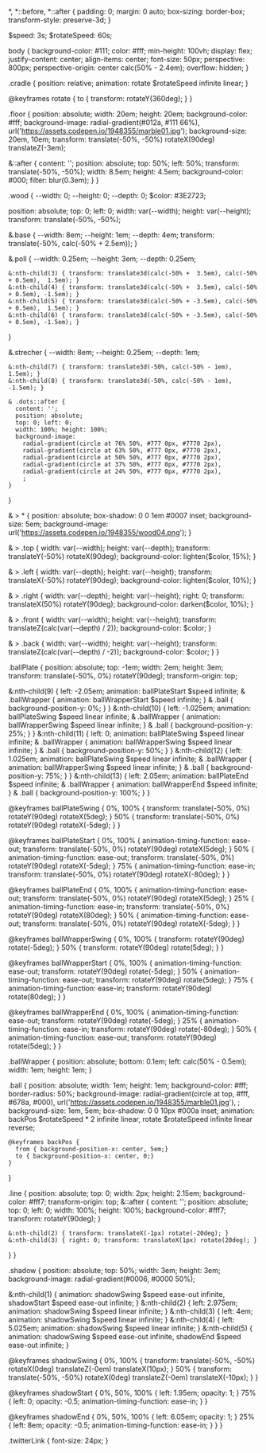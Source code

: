 <styles>*, *::before, *::after {
  padding: 0;
  margin: 0 auto;
  box-sizing: border-box;
  transform-style: preserve-3d;
}

$speed: 3s;
$rotateSpeed: 60s;

body {
  background-color: #111;
  color: #fff;
  min-height: 100vh;
  display: flex;
  justify-content: center;
  align-items: center;
  font-size: 50px;
  perspective: 800px;
  perspective-origin: center calc(50% - 2.4em);
  overflow: hidden;
}

.cradle {
  position: relative;
  animation: rotate $rotateSpeed infinite linear;
}

@keyframes rotate {
  to { transform: rotateY(360deg); }
}

.floor {
  position: absolute;
  width: 20em;
  height: 20em;
  background-color: #fff;
  background-image:
    radial-gradient(#012a, #111 66%),
    url('https://assets.codepen.io/1948355/marble01.jpg');
  background-size: 20em, 10em;
  transform: translate(-50%, -50%) rotateX(90deg) translateZ(-3em);

  &::after {
    content: '';
    position: absolute;
    top: 50%; left: 50%;
    transform: translate(-50%, -50%);
    width: 8.5em;
    height: 4.5em;
    background-color: #000;
    filter: blur(0.3em);
  }
}

.wood {
  --width: 0;
  --height: 0;
  --depth: 0;
  $color: #3E2723;

  position: absolute;
  top: 0; left: 0;
  width: var(--width);
  height: var(--height);
  transform: translate(-50%, -50%);

  &.base {
    --width: 8em;
    --height: 1em;
    --depth: 4em;
    transform: translate(-50%, calc(-50% + 2.5em));
  }

  &.poll {
    --width: 0.25em;
    --height: 3em;
    --depth: 0.25em;

    &:nth-child(3) { transform: translate3d(calc(-50% +  3.5em), calc(-50% + 0.5em),  1.5em); }
    &:nth-child(4) { transform: translate3d(calc(-50% +  3.5em), calc(-50% + 0.5em), -1.5em); }
    &:nth-child(5) { transform: translate3d(calc(-50% + -3.5em), calc(-50% + 0.5em),  1.5em); }
    &:nth-child(6) { transform: translate3d(calc(-50% + -3.5em), calc(-50% + 0.5em), -1.5em); }
  }

  &.strecher {
    --width: 8em;
    --height: 0.25em;
    --depth: 1em;

    &:nth-child(7) { transform: translate3d(-50%, calc(-50% - 1em), 1.5em); }
    &:nth-child(8) { transform: translate3d(-50%, calc(-50% - 1em), -1.5em); }

    & .dots::after {
      content: '';
      position: absolute;
      top: 0; left: 0;
      width: 100%; height: 100%;
      background-image: 
        radial-gradient(circle at 76% 50%, #777 0px, #7770 2px),
        radial-gradient(circle at 63% 50%, #777 0px, #7770 2px),
        radial-gradient(circle at 50% 50%, #777 0px, #7770 2px),
        radial-gradient(circle at 37% 50%, #777 0px, #7770 2px),
        radial-gradient(circle at 24% 50%, #777 0px, #7770 2px),
        ;
    }
  }

  & > * {
    position: absolute;
    box-shadow: 0 0 1em #0007 inset;
    background-size: 5em;
    background-image: url('https://assets.codepen.io/1948355/wood04.png');
  }

  & > .top {
    width: var(--width);
    height: var(--depth);
    transform: translateY(-50%) rotateX(90deg);
    background-color: lighten($color, 15%);
  }

  & > .left {
    width: var(--depth);
    height: var(--height);
    transform: translateX(-50%) rotateY(90deg);
    background-color: lighten($color, 10%);
  }

  & > .right {
    width: var(--depth);
    height: var(--height);
    right: 0;
    transform: translateX(50%) rotateY(90deg);
    background-color: darken($color, 10%);
  }

  & > .front {
    width: var(--width);
    height: var(--height);
    transform: translateZ(calc(var(--depth) / 2));
    background-color: $color;
  }

  & > .back {
    width: var(--width);
    height: var(--height);
    transform: translateZ(calc(var(--depth) / -2));
    background-color: $color;
  }
}

.ballPlate {
  position: absolute;
  top: -1em;
  width: 2em;
  height: 3em;
  transform: translate(-50%, 0%) rotateY(90deg);
  transform-origin: top;

  &:nth-child(9)  {
    left: -2.05em;
    animation: ballPlateStart $speed infinite;
    & .ballWrapper { animation: ballWrapperStart $speed infinite; }
    & .ball { background-position-y: 0%; }
  }
  &:nth-child(10) {
    left: -1.025em;
    animation: ballPlateSwing $speed linear infinite;
    & .ballWrapper { animation: ballWrapperSwing $speed linear infinite; }
    & .ball { background-position-y: 25%; }
  }
  &:nth-child(11) {
    left: 0;
    animation: ballPlateSwing $speed linear infinite;
    & .ballWrapper { animation: ballWrapperSwing $speed linear infinite; }
    & .ball { background-position-y: 50%; }
  }
  &:nth-child(12) {
    left: 1.025em;
    animation: ballPlateSwing $speed linear infinite;
    & .ballWrapper { animation: ballWrapperSwing $speed linear infinite; }
    & .ball { background-position-y: 75%; }
  }
  &:nth-child(13) {
    left: 2.05em;
    animation: ballPlateEnd $speed infinite;
    & .ballWrapper { animation: ballWrapperEnd $speed infinite; }
    & .ball { background-position-y: 100%; }
  }

  @keyframes ballPlateSwing {
    0%, 100% { transform: translate(-50%, 0%) rotateY(90deg) rotateX(5deg); }
    50% { transform: translate(-50%, 0%) rotateY(90deg) rotateX(-5deg); }
  }

  @keyframes ballPlateStart {
    0%, 100% {
      animation-timing-function: ease-out;
      transform: translate(-50%, 0%) rotateY(90deg) rotateX(5deg);
    }
    50% {
      animation-timing-function: ease-out;
      transform: translate(-50%, 0%) rotateY(90deg) rotateX(-5deg);
    }
    75% {
      animation-timing-function: ease-in;
      transform: translate(-50%, 0%) rotateY(90deg) rotateX(-80deg);
    }
  }

  @keyframes ballPlateEnd {
    0%, 100% {
      animation-timing-function: ease-out;
      transform: translate(-50%, 0%) rotateY(90deg) rotateX(5deg);
    }
    25% {
      animation-timing-function: ease-in;
      transform: translate(-50%, 0%) rotateY(90deg) rotateX(80deg);
    }
    50% {
      animation-timing-function: ease-out;
      transform: translate(-50%, 0%) rotateY(90deg) rotateX(-5deg);
    }
  }

  @keyframes ballWrapperSwing {
    0%, 100% { transform: rotateY(90deg) rotate(-5deg); }
    50% { transform: rotateY(90deg) rotate(5deg); }
  }

  @keyframes ballWrapperStart {
    0%, 100% {
      animation-timing-function: ease-out;
      transform: rotateY(90deg) rotate(-5deg);
    }
    50% {
      animation-timing-function: ease-out;
      transform: rotateY(90deg) rotate(5deg);
    }
    75% {
      animation-timing-function: ease-in;
      transform: rotateY(90deg) rotate(80deg);
    }
  }

  @keyframes ballWrapperEnd {
    0%, 100% {
      animation-timing-function: ease-out;
      transform: rotateY(90deg) rotate(-5deg);
    }
    25% {
      animation-timing-function: ease-in;
      transform: rotateY(90deg) rotate(-80deg);
    }
    50% {
      animation-timing-function: ease-out;
      transform: rotateY(90deg) rotate(5deg);
    }
  }

  .ballWrapper {
    position: absolute;
    bottom: 0.1em; left: calc(50% - 0.5em);
    width: 1em;
    height: 1em;
  }

  .ball {
    position: absolute;
    width: 1em;
    height: 1em;
    background-color: #fff;
    border-radius: 50%;
    background-image:
      radial-gradient(circle at top, #fff, #678a, #000),
      url('https://assets.codepen.io/1948355/marble01.jpg'),
      ;
    background-size: 1em, 5em;
    box-shadow: 0 0 10px #000a inset;
    animation:
      backPos $rotateSpeed * 2 infinite linear,
      rotate $rotateSpeed infinite linear reverse;

    @keyframes backPos {
      from { background-position-x: center, 5em;}
      to { background-position-x: center, 0;}
    }
  }

  .line {
    position: absolute;
    top: 0;
    width: 2px; height: 2.15em;
    background-color: #fff7;
    transform-origin: top;
    &::after {
      content: '';
      position: absolute;
      top: 0; left: 0;
      width: 100%; height: 100%;
      background-color: #fff7;
      transform: rotateY(90deg);
    }

    &:nth-child(2) { transform: translateX(-1px) rotate(-20deg); }
    &:nth-child(3) { right: 0; transform: translateX(1px) rotate(20deg); }
  }
}

.shadow {
  position: absolute;
  top: 50%;
  width: 3em;
  height: 3em;
  background-image: radial-gradient(#0006, #0000 50%);

  &:nth-child(1) {
    animation:
      shadowSwing $speed ease-out infinite,
      shadowStart $speed ease-out infinite;
  }
  &:nth-child(2) {
    left: 2.975em;
    animation: shadowSwing $speed linear infinite;
  }
  &:nth-child(3) {
    left: 4em;
    animation: shadowSwing $speed linear infinite;
  }
  &:nth-child(4) {
    left: 5.025em;
    animation: shadowSwing $speed linear infinite;
  }
  &:nth-child(5) {
    animation:
      shadowSwing $speed ease-out infinite,
      shadowEnd $speed ease-out infinite;
  }

  @keyframes shadowSwing {
    0%, 100% { transform: translate(-50%, -50%) rotateX(0deg) translateZ(-0em) translateX(10px); }
    50% { transform: translate(-50%, -50%) rotateX(0deg) translateZ(-0em) translateX(-10px); }
  }

  @keyframes shadowStart {
    0%, 50%, 100% { left: 1.95em; opacity: 1; }
    75% {
      left: 0; opacity: -0.5;
      animation-timing-function: ease-in;
    }
  }

  @keyframes shadowEnd {
    0%, 50%, 100% { left: 6.05em; opacity: 1; }
    25% {
      left: 8em; opacity: -0.5;
      animation-timing-function: ease-in;
    }
  }
}

.twitterLink {
  font-size: 24px;
}</styles>
<div class="cradle">

  <div class="floor"></div>

  <div class="wood base">
    <div class="left"></div>
    <div class="right"></div>
    <div class="front"></div>
    <div class="back"></div>
    <div class="top">
      <div class="shadow"></div>
      <div class="shadow"></div>
      <div class="shadow"></div>
      <div class="shadow"></div>
      <div class="shadow"></div>
    </div>
  </div>
  <div class="wood poll">
    <div class="left"></div>
    <div class="right"></div>
    <div class="front"></div>
    <div class="back"></div>
  </div>
  <div class="wood poll">
    <div class="left"></div>
    <div class="right"></div>
    <div class="front"></div>
    <div class="back"></div>
  </div>
  <div class="wood poll">
    <div class="left"></div>
    <div class="right"></div>
    <div class="front"></div>
    <div class="back"></div>
  </div>
  <div class="wood poll">
    <div class="left"></div>
    <div class="right"></div>
    <div class="front"></div>
    <div class="back"></div>
  </div>
  <div class="wood strecher">
    <div class="left"></div>
    <div class="right"></div>
    <div class="front dots"></div>
    <div class="back"></div>
    <div class="top"></div>
  </div>
  <div class="wood strecher">
    <div class="left"></div>
    <div class="right"></div>
    <div class="front"></div>
    <div class="back dots"></div>
    <div class="top"></div>
  </div>

  <div class="ballPlate">
    <div class="ballWrapper">
      <div class="ball"></div>
    </div>
    <div class="line"></div>
    <div class="line"></div>
  </div>
  <div class="ballPlate">
    <div class="ballWrapper">
      <div class="ball"></div>
    </div>
    <div class="line"></div>
    <div class="line"></div>
  </div>
  <div class="ballPlate">
    <div class="ballWrapper">
      <div class="ball"></div>
    </div>
    <div class="line"></div>
    <div class="line"></div>
  </div>
  <div class="ballPlate">
    <div class="ballWrapper">
      <div class="ball"></div>
    </div>
    <div class="line"></div>
    <div class="line"></div>
  </div>
  <div class="ballPlate">
    <div class="ballWrapper">
      <div class="ball"></div>
    </div>
    <div class="line"></div>
    <div class="line"></div>
  </div>
</div>
